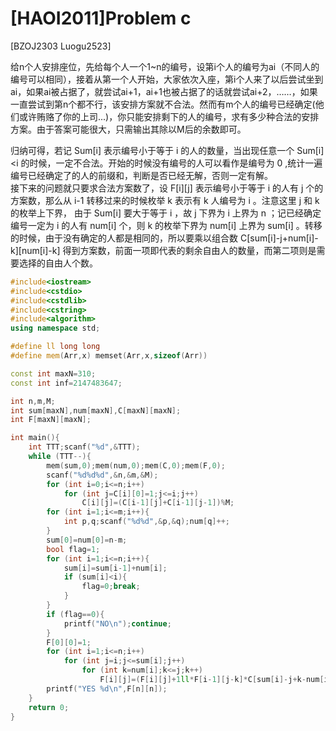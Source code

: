 # [HAOI2011]Problem c
[BZOJ2303 Luogu2523]

给n个人安排座位，先给每个人一个1~n的编号，设第i个人的编号为ai（不同人的编号可以相同），接着从第一个人开始，大家依次入座，第i个人来了以后尝试坐到ai，如果ai被占据了，就尝试ai+1，ai+1也被占据了的话就尝试ai+2，……，如果一直尝试到第n个都不行，该安排方案就不合法。然而有m个人的编号已经确定(他们或许贿赂了你的上司...)，你只能安排剩下的人的编号，求有多少种合法的安排方案。由于答案可能很大，只需输出其除以M后的余数即可。

归纳可得，若记 Sum[i] 表示编号小于等于 i 的人的数量，当出现任意一个 Sum[i]<i 的时候，一定不合法。开始的时候没有编号的人可以看作是编号为 0 ,统计一遍编号已经确定了的人的前缀和，判断是否已经无解，否则一定有解。  
接下来的问题就只要求合法方案数了，设 F[i][j] 表示编号小于等于 i 的人有 j 个的方案数，那么从 i-1 转移过来的时候枚举 k 表示有 k 人编号为 i 。注意这里 j 和 k 的枚举上下界， 由于 Sum[i] 要大于等于 i ，故 j 下界为 i 上界为 n ；记已经确定编号一定为 i 的人有 num[i] 个，则 k 的枚举下界为 num[i] 上界为 sum[i] 。转移的时候，由于没有确定的人都是相同的，所以要乘以组合数 C[sum[i]-j+num[i]-k][num[i]-k] 得到方案数，前面一项即代表的剩余自由人的数量，而第二项则是需要选择的自由人个数。

```cpp
#include<iostream>
#include<cstdio>
#include<cstdlib>
#include<cstring>
#include<algorithm>
using namespace std;

#define ll long long
#define mem(Arr,x) memset(Arr,x,sizeof(Arr))

const int maxN=310;
const int inf=2147483647;

int n,m,M;
int sum[maxN],num[maxN],C[maxN][maxN];
int F[maxN][maxN];

int main(){
	int TTT;scanf("%d",&TTT);
	while (TTT--){
		mem(sum,0);mem(num,0);mem(C,0);mem(F,0);
		scanf("%d%d%d",&n,&m,&M);
		for (int i=0;i<=n;i++)
			for (int j=C[i][0]=1;j<=i;j++)
				C[i][j]=(C[i-1][j]+C[i-1][j-1])%M;
		for (int i=1;i<=m;i++){
			int p,q;scanf("%d%d",&p,&q);num[q]++;
		}
		sum[0]=num[0]=n-m;
		bool flag=1;
		for (int i=1;i<=n;i++){
			sum[i]=sum[i-1]+num[i];
			if (sum[i]<i){
				flag=0;break;
			}
		}
		if (flag==0){
			printf("NO\n");continue;
		}
		F[0][0]=1;
		for (int i=1;i<=n;i++)
			for (int j=i;j<=sum[i];j++)
				for (int k=num[i];k<=j;k++)
					F[i][j]=(F[i][j]+1ll*F[i-1][j-k]*C[sum[i]-j+k-num[i]][k-num[i]]%M)%M;
		printf("YES %d\n",F[n][n]);
	}
	return 0;
}
```